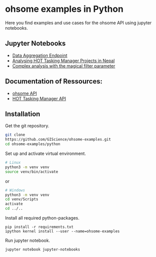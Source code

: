 # ohsome examples in Python

Here you find examples and use cases for the ohsome API using jupyter notebooks.

## Jupyter Notebooks

* [Data Aggregation Endpoint](https://nbviewer.jupyter.org/github/GIScience/ohsome-examples/blob/master/python/jupyter-notebooks/ohsome-data-aggregation.ipynb)
* [Analysing HOT Tasking Manager Projects in Nepal](https://nbviewer.jupyter.org/github/GIScience/ohsome-examples/blob/master/python/jupyter-notebooks/ohsome_api_hot_tm_project1008.ipynb)
* [Complex analysis with the magical filter parameter](https://nbviewer.jupyter.org/github/GIScience/ohsome-examples/blob/master/python/jupyter-notebooks/cycling-magic-filter-ohsomeAPI.ipynb)

## Documentation of Ressources:

* [ohsome API](http://api.ohsome.org)
* [HOT Tasking Manager API](https://tasks.hotosm.org/api-docs/swagger-ui/index.html?url=https://tasks.hotosm.org/api/docs)

## Installation

Get the git repository.
```bash
git clone
https://github.com/GIScience/ohsome-examples.git
cd ohsome-examples/python
```

Set up and activate virtual environment.
```bash
# Linux
python3 -m venv venv
source venv/bin/activate
```
or
```bash
# Windows
python3 -m venv venv
cd venv/Scripts
activate
cd ../..
```

Install all required python-packages.
```
pip install -r requirements.txt
ipython kernel install --user --name=ohsome-examples
```

Run jupyter notebook.
```bash
jupyter notebook jupyter-notebooks
```
